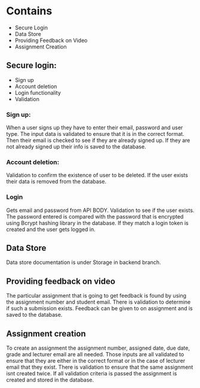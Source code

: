 # Contains
- Secure Login
- Data Store
- Providing Feedback on Video
- Assignment Creation

## Secure login:
- Sign up
- Account deletion
- Login functionality
- Validation

### Sign up:
When a user signs up they have to enter their email, password and user type. The input data is validated to ensure that it is in the correct format. Then their email is checked to see if they are already signed up. If they are not already signed up their info is saved to the database.

### Account deletion:
Validation to confirm the existence of user to be deleted. If the user exists their data is removed from the database.

### Login
Gets email and password from API BODY. Validation to see if the user exists. The password entered is compared with the password that is encrypted using Bcrypt hashing library in the database. If they match a login token is created and the user gets logged in.


## Data Store
Data store documentation is under Storage in backend branch.

## Providing feedback on video
The particular assignment that is going to get feedback is found by using the assignment number and student email. There is validation to determine if such a submission exists. Feedback can be given to on assignment and is saved to the database.

## Assignment creation
To create an assignment the assignment number, assigned date, due date, grade and lecturer email are all needed. Those inputs are all validated to ensure that they are either in the correct format or in the case of lecturer email that they exist. There is validation to ensure that the same assignment isnt created twice. If all validation criteria is passed the assignment is created and stored in the database.
